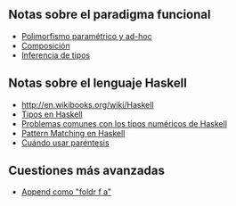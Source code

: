 Notas sobre el paradigma funcional
----------------------------------

-   [Polimorfismo paramétrico y ad-hoc](polimorfismo-parametrico-y-ad-hoc.html)
-   [Composición](composicion.html)
-   [Inferencia de tipos](inferencia-de-tipos.html)

Notas sobre el lenguaje Haskell
-------------------------------

-   <http://en.wikibooks.org/wiki/Haskell>
-   [Tipos en Haskell](tipos-en-haskell.html)
-   [Problemas comunes con los tipos numéricos de Haskell](problemas-comunes-con-los-tipos-numericos-de-haskell.html)
-   [Pattern Matching en Haskell](pattern-matching-en-haskell.html)
-   [Cuándo usar paréntesis](cuando-usar-parentesis.html)

Cuestiones más avanzadas
------------------------

-   [Append como "foldr f a"](Append_como_"foldr_f_a" "wikilink")

